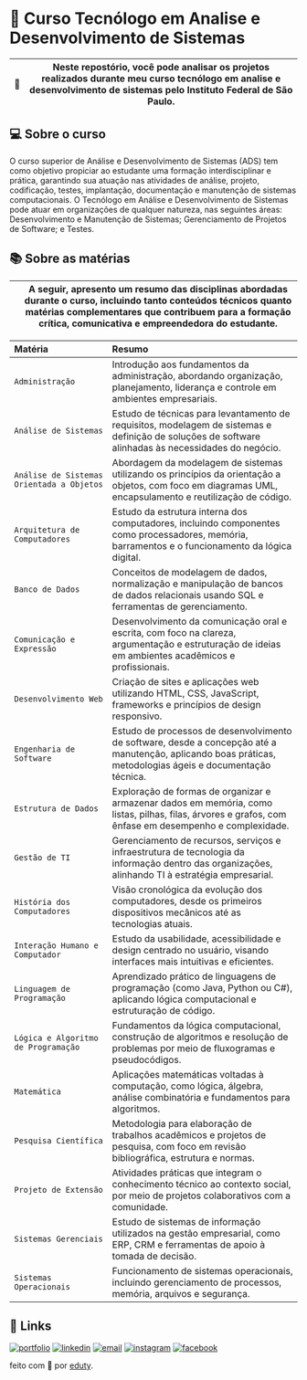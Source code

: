 # 📍 Curso Tecnólogo em Analise e Desenvolvimento de Sistemas

| 📖 | Neste repostório, você pode analisar os projetos realizados durante meu curso tecnólogo em analise e desenvolvimento de sistemas pelo Instituto Federal de São Paulo. |
| ----------------------------------- | ------------------------------------------------------------------------------------------------------------------------------------------------------------------------------------------------------------------------------------------------------------------------------------------------------------------------------------------------------------------------------------------------------------------------------------------------------------------------------------ |

## 💻 Sobre o curso

O curso superior de Análise e Desenvolvimento de Sistemas (ADS) tem como objetivo propiciar ao estudante uma formação interdisciplinar e prática, garantindo sua atuação nas atividades de análise, projeto, codificação, testes, implantação, documentação e manutenção de sistemas computacionais. O Tecnólogo em Análise e Desenvolvimento de Sistemas pode atuar em organizações de qualquer natureza, nas seguintes áreas: Desenvolvimento e Manutenção de Sistemas; Gerenciamento de Projetos de Software; e
Testes.
 

## 📚 Sobre as matérias

  |  | A seguir, apresento um resumo das disciplinas abordadas durante o curso, incluindo tanto conteúdos técnicos quanto matérias complementares que contribuem para a formação crítica, comunicativa e empreendedora do estudante.  |
| ----------------------------------- | ------------------------------------------------------------------------------------------------------------------------------------------------------------------------------------------------------------------------------------------------------------------------------------------------------------------------------------------------------------------------------------------------------------------------------------------------------------------------------------ |


| Matéria   | Resumo     |
| :---------- | :---------  |
| `Administração` | Introdução aos fundamentos da administração, abordando organização, planejamento, liderança e controle em ambientes empresariais. |
| `Análise de Sistemas` | Estudo de técnicas para levantamento de requisitos, modelagem de sistemas e definição de soluções de software alinhadas às necessidades do negócio. |
| `Análise de Sistemas Orientada a Objetos` | Abordagem da modelagem de sistemas utilizando os princípios da orientação a objetos, com foco em diagramas UML, encapsulamento e reutilização de código. |
| `Arquitetura de Computadores` | Estudo da estrutura interna dos computadores, incluindo componentes como processadores, memória, barramentos e o funcionamento da lógica digital. |
| `Banco de Dados` | Conceitos de modelagem de dados, normalização e manipulação de bancos de dados relacionais usando SQL e ferramentas de gerenciamento. |
| `Comunicação e Expressão` | Desenvolvimento da comunicação oral e escrita, com foco na clareza, argumentação e estruturação de ideias em ambientes acadêmicos e profissionais. |
| `Desenvolvimento Web` | Criação de sites e aplicações web utilizando HTML, CSS, JavaScript, frameworks e princípios de design responsivo. |
| `Engenharia de Software` | Estudo de processos de desenvolvimento de software, desde a concepção até a manutenção, aplicando boas práticas, metodologias ágeis e documentação técnica. |
| `Estrutura de Dados` | Exploração de formas de organizar e armazenar dados em memória, como listas, pilhas, filas, árvores e grafos, com ênfase em desempenho e complexidade. |
| `Gestão de TI` | Gerenciamento de recursos, serviços e infraestrutura de tecnologia da informação dentro das organizações, alinhando TI à estratégia empresarial. |
| `História dos Computadores` | Visão cronológica da evolução dos computadores, desde os primeiros dispositivos mecânicos até as tecnologias atuais. |
| `Interação Humano e Computador` | Estudo da usabilidade, acessibilidade e design centrado no usuário, visando interfaces mais intuitivas e eficientes. |
| `Linguagem de Programação` | Aprendizado prático de linguagens de programação (como Java, Python ou C#), aplicando lógica computacional e estruturação de código. |
| `Lógica e Algoritmo de Programação` | Fundamentos da lógica computacional, construção de algoritmos e resolução de problemas por meio de fluxogramas e pseudocódigos. |
| `Matemática` | Aplicações matemáticas voltadas à computação, como lógica, álgebra, análise combinatória e fundamentos para algoritmos. |
| `Pesquisa Científica` | Metodologia para elaboração de trabalhos acadêmicos e projetos de pesquisa, com foco em revisão bibliográfica, estrutura e normas. |
| `Projeto de Extensão` | Atividades práticas que integram o conhecimento técnico ao contexto social, por meio de projetos colaborativos com a comunidade. |
| `Sistemas Gerenciais` | Estudo de sistemas de informação utilizados na gestão empresarial, como ERP, CRM e ferramentas de apoio à tomada de decisão. |
| `Sistemas Operacionais` | Funcionamento de sistemas operacionais, incluindo gerenciamento de processos, memória, arquivos e segurança. |






## 🔗 Links
[![portfolio](https://img.shields.io/badge/my_portfolio-000?style=for-the-badge&logo=ko-fi&logoColor=white)]()
[![linkedin](https://img.shields.io/badge/-LinkedIn-%230077B5?style=for-the-badge&logo=linkedin&logoColor=white)](https://www.linkedin.com/in/eduardo-lemes-185715239/)
[![email](https://img.shields.io/badge/-Gmail-%23333?style=for-the-badge&logo=gmail&logoColor=white)](mailto:edulucas.le43@gmail.com)
[![instagram](https://img.shields.io/badge/-Instagram-%23E4405F?style=for-the-badge&logo=instagram&logoColor=white)](https://www.instagram.com/_eduty/)
[![facebook](https://img.shields.io/badge/-Facebook-%230077B5?style=for-the-badge&logo=facebook&logoColor=white)](https://www.facebook.com/eduardo.januario.5876/)







feito com 🤍 por [eduty](https://github.com/eduty5665).

